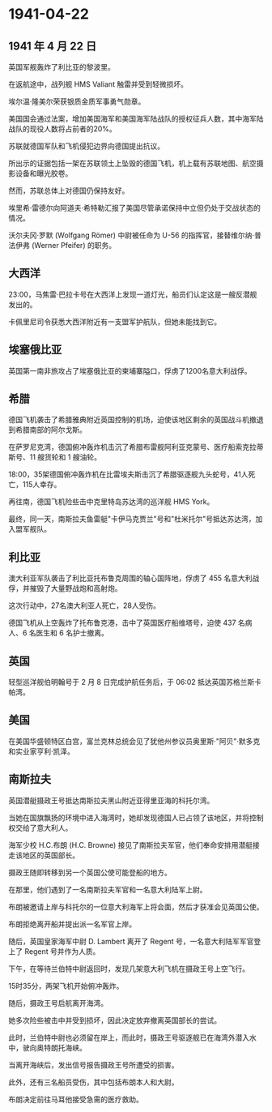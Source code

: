 # 1941-04-22

## 1941 年 4 月 22 日

英国军舰轰炸了利比亚的黎波里。

在返航途中，战列舰 HMS Valiant 触雷并受到轻微损坏。

埃尔温·隆美尔荣获银质金质军事勇气勋章。

美国国会通过法案，增加美国海军和美国海军陆战队的授权征兵人数，其中海军陆战队的现役人数将占前者的20%。

苏联就德国军队和飞机侵犯边界向德国提出抗议。

所出示的证据包括一架在苏联领土上坠毁的德国飞机，机上载有苏联地图、航空摄影设备和曝光胶卷。

然而，苏联总体上对德国仍保持友好。

埃里希·雷德尔向阿道夫·希特勒汇报了美国尽管承诺保持中立但仍处于交战状态的情况。

沃尔夫冈·罗默 (Wolfgang Römer) 中尉被任命为 U-56
的指挥官，接替维尔纳·普法伊弗 (Werner Pfeifer) 的职务。

## 大西洋

23:00，马焦雷·巴拉卡号在大西洋上发现一道灯光，船员们认定这是一艘反潜舰发出的。

卡佩里尼司令获悉大西洋附近有一支盟军护航队，但她未能找到它。

## 埃塞俄比亚

英国第一南非旅攻占了埃塞俄比亚的柬埔寨隘口，俘虏了1200名意大利战俘。

## 希腊

德国飞机袭击了希腊雅典附近英国控制的机场，迫使该地区剩余的英国战斗机撤退到希腊南部的阿尔戈斯。

在萨罗尼克湾，德国俯冲轰炸机击沉了希腊布雷舰阿利亚克蒙号、医疗船索克拉蒂斯号、11
艘货轮和 1 艘油轮。

18:00，35架德国俯冲轰炸机在比雷埃夫斯击沉了希腊驱逐舰九头蛇号，41人死亡，115人幸存。

再往南，德国飞机险些击中克里特岛苏达湾的巡洋舰 HMS York。

最终，同一天，南斯拉夫鱼雷艇"卡伊马克贾兰"号和"杜米托尔"号抵达苏达湾，加入盟军舰队。

## 利比亚

澳大利亚军队袭击了利比亚托布鲁克周围的轴心国阵地，俘虏了 455
名意大利战俘，并摧毁了大量野战炮和高射炮。

这次行动中，27名澳大利亚人死亡，28人受伤。

德国飞机从上空轰炸了托布鲁克港，击中了英国医疗船维塔号，迫使 437
名病人、6 名医生和 6 名护士撤离。

## 英国

轻型巡洋舰伯明翰号于 2 月 8 日完成护航任务后，于 06:02
抵达英国苏格兰斯卡帕湾。

## 美国

在美国华盛顿特区白宫，富兰克林总统会见了犹他州参议员奥里斯·"阿贝"·默多克和实业家亨利·凯泽。

## 南斯拉夫

英国潜艇摄政王号抵达南斯拉夫黑山附近亚得里亚海的科托尔湾。

当她在国旗飘扬的环境中进入海湾时，她却发现德国人已占领了该地区，并将控制权交给了意大利人。

海军少校 H.C.布朗 (H.C. Browne)
接见了南斯拉夫军官，他们奉命安排用潜艇接走该地区的英国部长。

摄政王随即转移到另一个英国公使可能登船的地方。

在那里，他们遇到了一名南斯拉夫军官和一名意大利陆军上尉。

布朗被邀请上岸与科托尔的一位意大利海军上将会面，然后才获准会见英国公使。

布朗拒绝离开船并提出派一名军官上岸。

随后，英国皇家海军中尉 D. Lambert 离开了 Regent
号，一名意大利陆军军官登上了 Regent 号并作为人质。

下午，在等待兰伯特中尉返回时，发现几架意大利飞机在摄政王号上空飞行。

15时35分，两架飞机开始俯冲轰炸。

随后，摄政王号启航离开海湾。

她多次险些被击中并受到损坏，因此决定放弃撤离英国部长的尝试。

此时，兰伯特中尉也必须留在岸上，而此时，摄政王号驱逐舰已在海湾外潜入水中，驶向奥特朗托海峡。

当离开海峡后，发出信号报告摄政王号所遭受的损害。

此外，还有三名船员受伤，其中包括布朗本人和大尉。

布朗决定前往马耳他接受急需的医疗救助。

